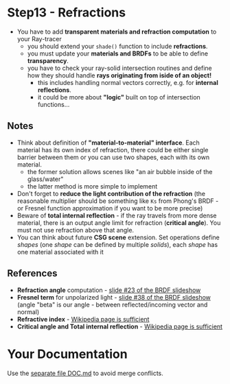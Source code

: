 # Step13 - Refractions
* You have to add **transparent materials and refraction computation**
  to your Ray-tracer
  * you should extend your `shade()` function to include **refractions**.
  * you must update your **materials and BRDFs** to be able to define **transparency**.
  * you have to check your ray-solid intersection routines and define how they
    should handle **rays originating from iside of an object!**
    * this includes handling normal vectors correctly, e.g. for **internal reflections**.
    * it could be more about **"logic"** built on top of intersection functions...

## Notes
* Think about definition of **"material-to-material" interface**. Each material has
  its own index of refraction, there could be either single barrier between them or
  you can use two shapes, each with its own material.
   * the former solution allows scenes like "an air bubble inside of the glass/water"
   * the latter method is more simple to implement
* Don't forget to **reduce the light contribution of the refraction**
  (the reasonable multiplier should be something like `Ks` from Phong's BRDF - or
  Fresnel function approximation if you want to be more precise)
* Beware of **total internal reflection** - if the ray travels from more dense material,
  there is an output angle limit for refraction (**critical angle**). You must not
  use refraction above that angle.
* You can think about future **CSG scene** extension. Set operations define *shapes*
  (one *shape* can be defined by multiple *solids*), each *shape* has one material
  associated with it

## References
* **Refraction angle** computation -
  [slide #23 of the BRDF slideshow](https://cgg.mff.cuni.cz/~pepca/lectures/pdf/prg-05-brdf.pdf)
* **Fresnel term** for unpolarized light -
  [slide #38 of the BRDF slideshow](https://cgg.mff.cuni.cz/~pepca/lectures/pdf/prg-05-brdf.pdf)
  (angle "beta" is our angle - between reflected/incoming vector and normal)
* **Refractive index** - [Wikipedia page is sufficient](https://en.wikipedia.org/wiki/Refractive_index)
* **Critical angle and Total internal reflection** - [Wikipedia page is sufficient](https://en.wikipedia.org/wiki/Total_internal_reflection)

# Your Documentation
Use the [separate file DOC.md](DOC.md) to avoid merge conflicts.
